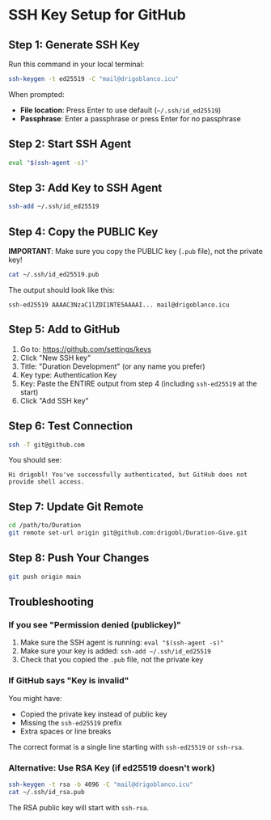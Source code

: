 # SSH Key Setup for GitHub

## Step 1: Generate SSH Key

Run this command in your local terminal:

```bash
ssh-keygen -t ed25519 -C "mail@drigoblanco.icu"
```

When prompted:
- **File location**: Press Enter to use default (`~/.ssh/id_ed25519`)
- **Passphrase**: Enter a passphrase or press Enter for no passphrase

## Step 2: Start SSH Agent

```bash
eval "$(ssh-agent -s)"
```

## Step 3: Add Key to SSH Agent

```bash
ssh-add ~/.ssh/id_ed25519
```

## Step 4: Copy the PUBLIC Key

**IMPORTANT**: Make sure you copy the PUBLIC key (`.pub` file), not the private key!

```bash
cat ~/.ssh/id_ed25519.pub
```

The output should look like this:
```
ssh-ed25519 AAAAC3NzaC1lZDI1NTE5AAAAI... mail@drigoblanco.icu
```

## Step 5: Add to GitHub

1. Go to: https://github.com/settings/keys
2. Click "New SSH key"
3. Title: "Duration Development" (or any name you prefer)
4. Key type: Authentication Key
5. Key: Paste the ENTIRE output from step 4 (including `ssh-ed25519` at the start)
6. Click "Add SSH key"

## Step 6: Test Connection

```bash
ssh -T git@github.com
```

You should see:
```
Hi drigobl! You've successfully authenticated, but GitHub does not provide shell access.
```

## Step 7: Update Git Remote

```bash
cd /path/to/Duration
git remote set-url origin git@github.com:drigobl/Duration-Give.git
```

## Step 8: Push Your Changes

```bash
git push origin main
```

## Troubleshooting

### If you see "Permission denied (publickey)"
1. Make sure the SSH agent is running: `eval "$(ssh-agent -s)"`
2. Make sure your key is added: `ssh-add ~/.ssh/id_ed25519`
3. Check that you copied the `.pub` file, not the private key

### If GitHub says "Key is invalid"
You might have:
- Copied the private key instead of public key
- Missing the `ssh-ed25519` prefix
- Extra spaces or line breaks

The correct format is a single line starting with `ssh-ed25519` or `ssh-rsa`.

### Alternative: Use RSA Key (if ed25519 doesn't work)

```bash
ssh-keygen -t rsa -b 4096 -C "mail@drigoblanco.icu"
cat ~/.ssh/id_rsa.pub
```

The RSA public key will start with `ssh-rsa`.